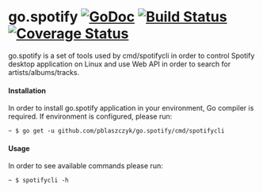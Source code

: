 go.spotify [![GoDoc](https://godoc.org/github.com/pblaszczyk/go.spotify?status.png)](https://godoc.org/github.com/pblaszczyk/go.spotify) [![Build Status](https://travis-ci.org/pblaszczyk/go.spotify.svg?branch=master)](https://travis-ci.org/pblaszczyk/go.spotify) [![Coverage Status](https://img.shields.io/coveralls/pblaszczyk/go.spotify.svg)](https://coveralls.io/r/pblaszczyk/go.spotify)
========

go.spotify is a set of tools used by cmd/spotifycli in order to control
Spotify desktop application on Linux and use Web API in order to search
for artists/albums/tracks.

#### Installation

In order to install go.spotify application in your environment,
Go compiler is required. If environment is configured, please run:

```
~ $ go get -u github.com/pblaszczyk/go.spotify/cmd/spotifycli
```

#### Usage

In order to see available commands please run:

```
~ $ spotifycli -h
```
